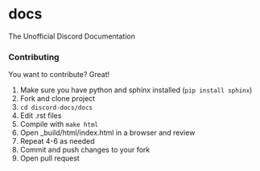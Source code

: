# docs
The Unofficial Discord Documentation

### Contributing

You want to contribute? Great!

1. Make sure you have python and sphinx installed (`pip install sphinx`)
2. Fork and clone project
3. `cd discord-docs/docs`
4. Edit .rst files
5. Compile with `make html`
6. Open _build/html/index.html in a browser and review
7. Repeat 4-6 as needed
8. Commit and push changes to your fork
9. Open pull request